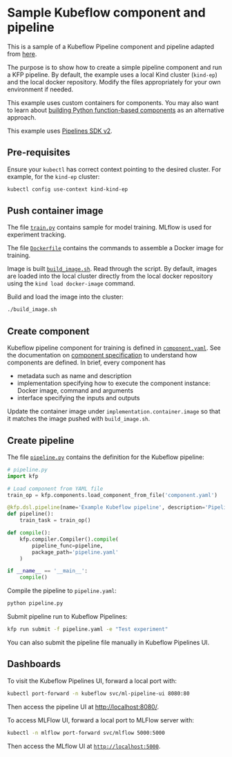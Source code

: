 # Sample Kubeflow component and pipeline

This is a sample of a Kubeflow Pipeline component and pipeline adapted from [here](https://github.com/kubeflow/pipelines/tree/sdk/release-1.8/components/sample/keras/train_classifier).

The purpose is to show how to create a simple pipeline component and run a KFP pipeline.
By default, the example uses a local Kind cluster (`kind-ep`) and the local docker repository. Modify the files appropriately for your own environment if needed.

This example uses custom containers for components. You may also want to learn about [building Python function-based components](https://www.kubeflow.org/docs/components/pipelines/sdk-v2/python-function-components/) as an alternative approach.

This example uses [Pipelines SDK v2](https://www.kubeflow.org/docs/components/pipelines/sdk-v2/).

## Pre-requisites

Ensure your `kubectl` has correct context pointing to the desired cluster. For example, for the `kind-ep` cluster:

```bash
kubectl config use-context kind-kind-ep
```

## Push container image

The file [`train.py`](./train.py) contains sample for model training. MLflow is used for experiment tracking.

The file [`Dockerfile`](./Dockerfile) contains the commands to assemble a Docker image for training.

Image is built [`build_image.sh`](./build_image.sh). Read through the script. By default, images are loaded into the local cluster directly from the local docker repository using the `kind load docker-image` command.

Build and load the image into the cluster:

```bash
./build_image.sh
```

## Create component

Kubeflow pipeline component for training is defined in [`component.yaml`](./component.yaml). See the documentation on [component specification](https://www.kubeflow.org/docs/components/pipelines/reference/component-spec/) to understand how components are defined. In brief, every component has 

- metadata such as name and description
- implementation specifying how to execute the component instance: Docker image, command and arguments
- interface specifying the inputs and outputs

Update the container image under `implementation.container.image` so that it matches the image pushed with `build_image.sh`.

## Create pipeline

The file [`pipeline.py`](./pipeline.py) contains the definition for the Kubeflow pipeline:

```python
# pipeline.py
import kfp

# Load component from YAML file
train_op = kfp.components.load_component_from_file('component.yaml')

@kfp.dsl.pipeline(name='Example Kubeflow pipeline', description='Pipeline to test an example component')
def pipeline():
    train_task = train_op()

def compile():
    kfp.compiler.Compiler().compile(
        pipeline_func=pipeline,
        package_path='pipeline.yaml'
    )

if __name__ == '__main__':
    compile()
```

Compile the pipeline to `pipeline.yaml`:

```bash
python pipeline.py
```

Submit pipeline run to Kubeflow Pipelines:

```bash
kfp run submit -f pipeline.yaml -e "Test experiment"
```

You can also submit the pipeline file manually in Kubeflow Pipelines UI.

## Dashboards

To visit the Kubeflow Pipelines UI, forward a local port with:

```bash
kubectl port-forward -n kubeflow svc/ml-pipeline-ui 8080:80
```

Then access the pipeline UI at [http://localhost:8080/](http://localhost:8080/).

To access MLFlow UI, forward a local port to MLFlow server with:

```bash
kubectl -n mlflow port-forward svc/mlflow 5000:5000
```

Then access the MLflow UI at [`http://localhost:5000`](http://localhost:5000).
